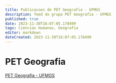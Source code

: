 ```yaml
---
title: Publicacoes de PET Geografia - UFMGS
description: feed do grupo PET Geografia - UFMGS
published: true
date: 2023-11-30T16:07:05.178499
tags: Ciencias Humanas, Geografia
editor: markdown
dateCreated: 2023-11-30T16:07:05.178499
---
```


# PET Geografia
[PET Geografia - UFMGS](/grupo/122PETGeografiaUFMGS.md)